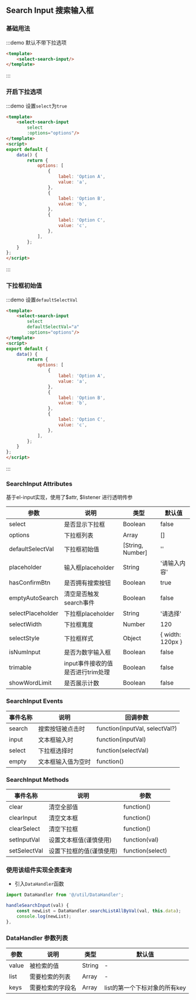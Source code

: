 ## Search Input 搜索输入框

### 基础用法
:::demo 默认不带下拉选项

```html
<template>
    <select-search-input/>
</template>
```
:::


### 开启下拉选项
:::demo 设置`select`为`true`

```html
<template>
    <select-search-input
        select
        :options="options"/>
</template>
<script>
export default {
    data() {
        return {
            options: [
                {
                    label: 'Option A',
                    value: 'a',
                },
                {
                    label: 'Option B',
                    value: 'b',
                },
                {
                    label: 'Option C',
                    value: 'c',
                },
            ],
        };
    }
};
</script>
```
:::


### 下拉框初始值
:::demo 设置`defaultSelectVal`

```html
<template>
    <select-search-input
        select
        defaultSelectVal="a"
        :options="options"/>
</template>
<script>
export default {
    data() {
        return {
            options: [
                {
                    label: 'Option A',
                    value: 'a',
                },
                {
                    label: 'Option B',
                    value: 'b',
                },
                {
                    label: 'Option C',
                    value: 'c',
                },
            ],
        };
    }
};
</script>
```
:::

### SearchInput Attributes
基于el-input实现，使用了$attr, $listener 进行透明传参

| 参数 | 说明 | 类型 | 默认值 |
|  ----  | ----  |----  | ----  |
| select | 是否显示下拉框 |Boolean | false |
| options | 下拉框列表 |Array | [] |
| defaultSelectVal | 下拉框初始值 |[String, Number] | '' |
| placeholder | 输入框placeholder |String | '请输入内容' |
| hasConfirmBtn | 是否拥有搜索按钮 |Boolean | true |
| emptyAutoSearch | 清空是否触发search事件 |Boolean | false |
| selectPlaceholder | 下拉框placeholder |String | '请选择' |
| selectWidth | 下拉框寬度 |Number | 120 |
| selectStyle | 下拉框样式 |Object | { width: 120px } |
| isNumInput | 是否为数字输入框 |Boolean | false |
| trimable | input事件接收的值是否进行trim处理 |Boolean | false |
| showWordLimit | 是否展示计数 |Boolean | false |

### SearchInput Events

| 事件名称   | 说明                                                  | 回调参数     |
| ---------- | ----------------------------------------------------- | ------------ |
| search      | 搜索按钮被点击时                                 | function(inputVal, selectVal?) |
| input       | 文本框输入时                              | function(inputVal) |
| select       | 下拉框选择时                              | function(selectVal) |
| empty       | 文本框输入值为空时                              | function() |

### SearchInput Methods

| 事件名称   | 说明                                                  | 参数     |
| ---------- | ----------------------------------------------------- | ------------ |
| clear      | 清空全部值                                 | function() |
| clearInput       | 清空文本框                             | function() |
| clearSelect       | 清空下拉框                              | function() |
| setInputVal       | 设置文本框值(谨慎使用)                            | function(val) |
| setSelectVal       | 设置下拉框的值(谨慎使用)                            | function(select) |



### 使用该组件实现全表查询
- 引入`DataHandler`函数

```javascript
import DataHandler from '@/util/DataHandler';

handleSearchInput(val) {
    const newList = DataHandler.searchListAllByVal(val, this.data);
    console.log(newList);
},
```

### DataHandler 参数列表

| 参数 | 说明 | 类型 | 默认值 |
|  ----  | ----  |----  | ----  |
| value | 被检索的值 |String | - |
| list | 需要检索的列表 |Array | - |
| keys | 需要检索的字段名 |Array | list的第一个下标对象的所有key |